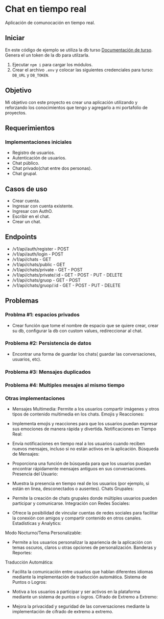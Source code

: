 # Chat en tiempo real
Aplicación de comunocación en tiempo real.

## Iniciar
En este código de ejemplo se utiliza la db turso [Documentación de turso](https://docs.turso.tech/). Genera el un token de la db para utilzarla.

1. Ejecutar ```npm i``` para cargar los módulos.
2. Crear el archivo ```.env``` y colocar las siguientes credenciales para turso: ```DB_URL``` y ```DB_TOKEN```.

## Objetivo
Mi objetivo con este proyecto es crear una aplicación utilizando y reforzando los conocimientos que tengo y agregarlo a mi portafolio de proyectos.

## Requerimientos

### Implementaciones iniciales
- Registro de usuarios.
- Autenticación de usuarios.
- Chat público.
- Chat privado(chat entre dos personas).
- Chat grupal.

## Casos de uso 
- Crear cuenta.
- Ingresar con cuenta existente.
- Ingresar con AuthO.
- Escribir en el chat.
- Crear un chat.

## Endpoints
- /v1/api/auth/register - POST
- /v1/api/auth/login - POST
- /v1/api/chats - GET
- /v1/api/chats/public - GET
- /v1/api/chats/private - GET - POST
- /v1/api/chats/private/:id - GET - POST - PUT - DELETE
- /v1/api/chats/gruop - GET - POST
- /v1/api/chats/gruop/:id - GET - POST - PUT - DELETE

## Problemas
### Problma #1: espacios privados
- Crear función que tome el nombre de espacio que se quiere crear, crear su db, configurar la db con custom values, redireccionar al chat.

### Problema #2: Persistencia de datos
- Encontrar una forma de guardar los chats( guardar las conversaciones, usuarios, etc).

### Problema #3: Mensajes duplicados

### Problema #4: Multiples mesajes al mismo tiempo

### Otras implementaciones
- Mensajes Multimedia:
Permite a los usuarios compartir imágenes y otros tipos de contenido multimedia en los chats.
Emojis y Reacciones:

- Implementa emojis y reacciones para que los usuarios puedan expresar sus emociones de manera rápida y divertida.
Notificaciones en Tiempo Real:

- Envía notificaciones en tiempo real a los usuarios cuando reciben nuevos mensajes, incluso si no están activos en la aplicación.
Búsqueda de Mensajes:

- Proporciona una función de búsqueda para que los usuarios puedan encontrar rápidamente mensajes antiguos en sus conversaciones.
Presencia del Usuario:

- Muestra la presencia en tiempo real de los usuarios (por ejemplo, si están en línea, desconectados o ausentes).
Chats Grupales:

- Permite la creación de chats grupales donde múltiples usuarios pueden participar y comunicarse.
Integración con Redes Sociales:

- Ofrece la posibilidad de vincular cuentas de redes sociales para facilitar la conexión con amigos y compartir contenido en otros canales.
Estadísticas y Analytics:

Modo Nocturno/Tema Personalizable:

- Permite a los usuarios personalizar la apariencia de la aplicación con temas oscuros, claros u otras opciones de personalización.
Banderas y Reportes:

Traducción Automática:

- Facilita la comunicación entre usuarios que hablan diferentes idiomas mediante la implementación de traducción automática.
Sistema de Puntos o Logros:

- Motiva a los usuarios a participar y ser activos en la plataforma mediante un sistema de puntos o logros.
Cifrado de Extremo a Extremo:

- Mejora la privacidad y seguridad de las conversaciones mediante la implementación de cifrado de extremo a extremo.
